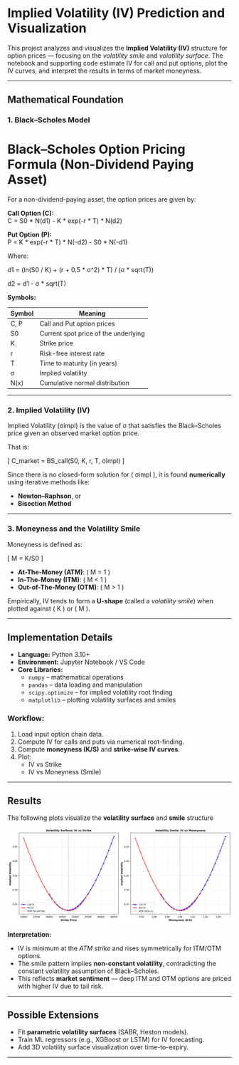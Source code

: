 # Implied Volatility (IV) Prediction and Visualization

This project analyzes and visualizes the **Implied Volatility (IV)** structure for option prices — focusing on the _volatility smile_ and _volatility surface_. The notebook and supporting code estimate IV for call and put options, plot the IV curves, and interpret the results in terms of market moneyness.

---

## Mathematical Foundation

### 1. Black–Scholes Model

# Black–Scholes Option Pricing Formula (Non-Dividend Paying Asset)

For a non-dividend-paying asset, the option prices are given by:

**Call Option (C):**  
C = S0 \* N(d1) - K \* exp(-r \* T) \* N(d2)

**Put Option (P):**  
P = K \* exp(-r \* T) \* N(-d2) - S0 \* N(-d1)

Where:

d1 = (ln(S0 / K) + (r + 0.5 \* σ^2) \* T) / (σ \* sqrt(T))

d2 = d1 - σ \* sqrt(T)

**Symbols:**

| Symbol | Meaning                              |
| ------ | ------------------------------------ |
| C, P   | Call and Put option prices           |
| S0     | Current spot price of the underlying |
| K      | Strike price                         |
| r      | Risk-free interest rate              |
| T      | Time to maturity (in years)          |
| σ      | Implied volatility                   |
| N(x)   | Cumulative normal distribution       |

---

### 2. Implied Volatility (IV)

Implied Volatility (σimpl) is the value of σ that satisfies the Black–Scholes price given an observed market option price.

That is:

\[
C_market = BS_call(S0, K, r, T, σimpl)
\]

Since there is no closed-form solution for \( σimpl \), it is found **numerically** using iterative methods like:

- **Newton–Raphson**, or
- **Bisection Method**

---

### 3. Moneyness and the Volatility Smile

Moneyness is defined as:

\[
M = K/S0
\]

- **At-The-Money (ATM)**: \( M = 1 \)
- **In-The-Money (ITM)**: \( M < 1 \)
- **Out-of-The-Money (OTM)**: \( M > 1 \)

Empirically, IV tends to form a **U-shape** (called a _volatility smile_) when plotted against \( K \) or \( M \).

---

## Implementation Details

- **Language:** Python 3.10+
- **Environment:** Jupyter Notebook / VS Code
- **Core Libraries:**
  - `numpy` – mathematical operations
  - `pandas` – data loading and manipulation
  - `scipy.optimize` – for implied volatility root finding
  - `matplotlib` – plotting volatility surfaces and smiles

### Workflow:

1. Load input option chain data.
2. Compute IV for calls and puts via numerical root-finding.
3. Compute **moneyness (K/S)** and **strike-wise IV curves**.
4. Plot:
   - IV vs Strike
   - IV vs Moneyness (Smile)

---

## Results

The following plots visualize the **volatility surface** and **smile** structure

![Volatility Smile Plot](./volatility_smile.png)

**Interpretation:**

- IV is minimum at the _ATM strike_ and rises symmetrically for ITM/OTM options.
- The smile pattern implies **non-constant volatility**, contradicting the constant volatility assumption of Black–Scholes.
- This reflects **market sentiment** — deep ITM and OTM options are priced with higher IV due to tail risk.

---

## Possible Extensions

- Fit **parametric volatility surfaces** (SABR, Heston models).
- Train ML regressors (e.g., XGBoost or LSTM) for IV forecasting.
- Add 3D volatility surface visualization over time-to-expiry.

---
